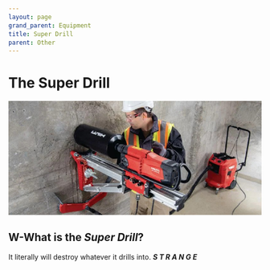 ```yaml
---
layout: page
grand_parent: Equipment
title: Super Drill
parent: Other
---
```


# The Super Drill

![](/assets/images/ezgif-5-fbb6f0f66a.jpg)

## W-What is the *Super Drill*?

It literally will destroy whatever it drills into. ***S T R A N G E***
